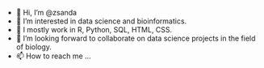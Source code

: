 - 👋 Hi, I’m @zsanda
- 👀 I’m interested in data science and bioinformatics.
- 🌱 I mostly work in R, Python, SQL, HTML, CSS.
- 💞️ I’m looking forward to collaborate on data science projects in the field of biology.
- 📫 How to reach me ...

<!---
zsanda/zsanda is a ✨ special ✨ repository because its `README.md` (this file) appears on your GitHub profile.
You can click the Preview link to take a look at your changes.
--->
